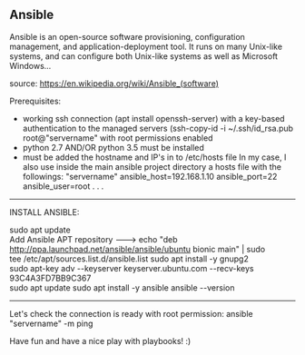 Ansible
------------------------------------------------------------------------
Ansible is an open-source software provisioning, configuration management, and application-deployment tool. It runs on many
Unix-like systems, and can configure both Unix-like systems as well as Microsoft Windows...

source: https://en.wikipedia.org/wiki/Ansible_(software)

Prerequisites:

  - working ssh connection (apt install openssh-server)
    with a key-based authentication to the managed servers (ssh-copy-id -i ~/.ssh/id_rsa.pub root@"servername"
    with root permissions enabled
  - python 2.7 AND/OR python 3.5 must be installed
  - must be added the hostname and IP's in to /etc/hosts file
    In my case, I also use inside the main ansible project directory a hosts file with the followings:
    "servername" ansible_host=192.168.1.10 ansible_port=22 ansible_user=root
    .
    .
    .
------------------------------------------------------------------------
INSTALL ANSIBLE:

sudo apt update\
  Add Ansible APT repository ---> echo "deb http://ppa.launchpad.net/ansible/ansible/ubuntu bionic main" | sudo \
                                  tee /etc/apt/sources.list.d/ansible.list
sudo apt install -y gnupg2\
sudo apt-key adv --keyserver keyserver.ubuntu.com --recv-keys 93C4A3FD7BB9C367\
sudo apt update
sudo apt install -y ansible
ansible --version

------------------------------------------------------------------------
Let's check the connection is ready with root permission:
ansible "servername" -m ping

Have fun and have a nice play with playbooks! :)
